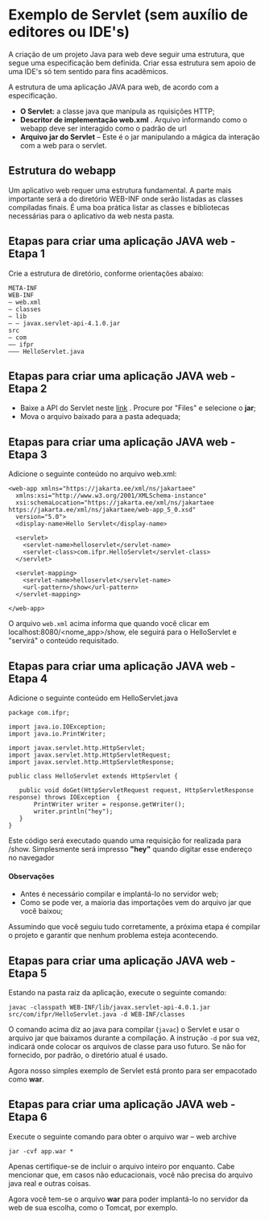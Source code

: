 
# Exemplo de Servlet (sem auxílio de editores ou IDE's)

A criação de um projeto Java para web deve seguir uma estrutura, que segue uma especificação bem definida. 
Criar essa estrutura sem apoio de uma IDE's só tem sentido para fins acadêmicos.


A estrutura de uma aplicação JAVA para web, de acordo com a especificação.

 - **O Servlet:** a classe java que manipula as rquisições HTTP; 
 - **Descritor de implementação web.xml** . Arquivo informando como o webapp deve ser interagido como o padrão de url 
 - **Arquivo jar do Servlet** – Este é o jar manipulando a mágica da interação com a web para o servlet.

## Estrutura do webapp

Um aplicativo web requer uma estrutura fundamental. A parte mais importante será a do diretório WEB-INF onde serão listadas as classes compiladas finais. É uma boa prática listar as classes e bibliotecas necessárias para o aplicativo da web nesta pasta.


## Etapas para criar uma aplicação JAVA web - Etapa 1
Crie a estrutura de diretório, conforme orientações abaixo:

	META-INF
	WEB-INF
	– web.xml
	– classes
	– lib
	– – javax.servlet-api-4.1.0.jar
	src
	– com
	–– ifpr
	——– HelloServlet.java

## Etapas para criar uma aplicação JAVA web - Etapa 2

 - Baixe a API do Servlet neste [link](https://mvnrepository.com/artifact/javax.servlet/javax.servlet-api/4.0.1) . Procure por "Files" e selecione o **jar**;
 - Mova o arquivo baixado para a pasta adequada;


##  Etapas para criar uma aplicação JAVA web - Etapa 3

Adicione o  seguinte conteúdo no arquivo web.xml: 
	
<?xml version="1.0" encoding="UTF-8"?>
	<web-app xmlns="https://jakarta.ee/xml/ns/jakartaee"
	  xmlns:xsi="http://www.w3.org/2001/XMLSchema-instance"
	  xsi:schemaLocation="https://jakarta.ee/xml/ns/jakartaee https://jakarta.ee/xml/ns/jakartaee/web-app_5_0.xsd"
	  version="5.0">
	  <display-name>Hello Servlet</display-name>

	  <servlet>
	    <servlet-name>helloservlet</servlet-name>
	    <servlet-class>com.ifpr.HelloServlet</servlet-class>
	  </servlet>

	  <servlet-mapping>
	    <servlet-name>helloservlet</servlet-name>
	    <url-pattern>/show</url-pattern>
	  </servlet-mapping>

	</web-app>


O arquivo `web.xml` acima informa que quando você clicar em localhost:8080/<nome_app>/show, ele seguirá para o HelloServlet e "servirá" o conteúdo requisitado.

##  Etapas para criar uma aplicação JAVA web - Etapa 4

Adicione o seguinte conteúdo em HelloServlet.java

```
package com.ifpr;
   
import java.io.IOException;
import java.io.PrintWriter;

import javax.servlet.http.HttpServlet;
import javax.servlet.http.HttpServletRequest;
import javax.servlet.http.HttpServletResponse;

public class HelloServlet extends HttpServlet {

   public void doGet(HttpServletRequest request, HttpServletResponse response) throws IOException  {
       PrintWriter writer = response.getWriter();
       writer.println("hey");
   }
}
```

Este código será executado quando uma requisição for realizada para /show. Simplesmente será impresso **"hey"** quando digitar esse endereço no navegador  

#### Observações 

 - Antes é necessário compilar e implantá-lo no servidor web;
 - Como se pode ver, a maioria das importações vem do arquivo jar que você baixou;

Assumindo que você seguiu tudo corretamente, a próxima etapa é compilar o projeto e garantir que nenhum problema esteja acontecendo.

## Etapas para criar uma aplicação JAVA web - Etapa 5


Estando na pasta raiz da aplicação, execute o seguinte comando:
```
javac -classpath WEB-INF/lib/javax.servlet-api-4.0.1.jar src/com/ifpr/HelloServlet.java -d WEB-INF/classes
```
O comando acima diz ao java para compilar (`javac`) o Servlet e usar o arquivo jar que baixamos durante a compilação. 
A instrução `-d` por sua vez, indicará onde colocar os arquivos de classe para uso futuro. Se não for fornecido, por padrão, o diretório atual é usado.

Agora nosso simples exemplo de Servlet está pronto para ser empacotado como **war**.

## Etapas para criar uma aplicação JAVA web - Etapa 6

Execute o seguinte comando para obter o arquivo war – web archive

`jar -cvf app.war *`

Apenas certifique-se de incluir o arquivo inteiro por enquanto. Cabe mencionar que, em casos não educacionais, você não precisa do arquivo java real e outras coisas.

Agora você tem-se o arquivo **war** para poder implantá-lo no servidor da web de sua escolha, como o Tomcat, por exemplo.
